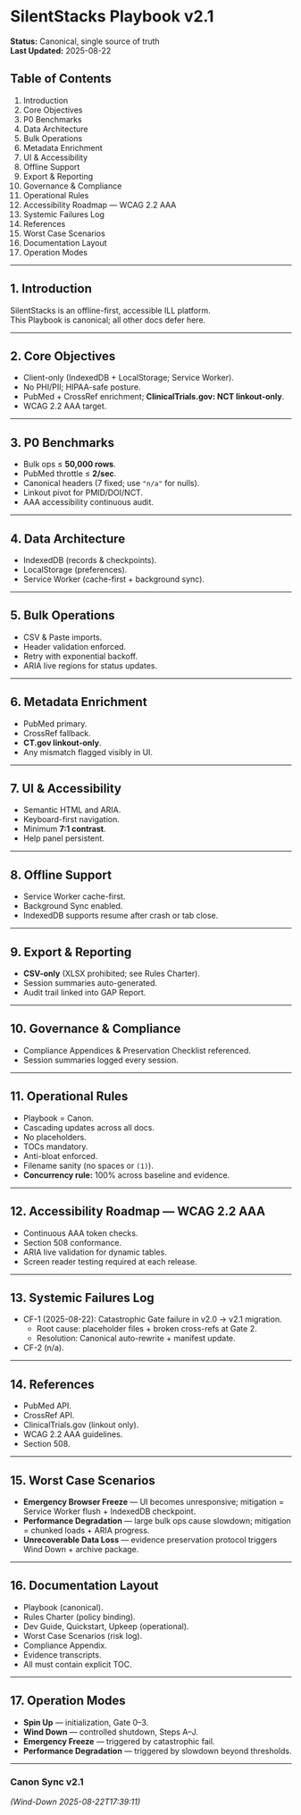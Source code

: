 # SilentStacks Playbook v2.1

**Status:** Canonical, single source of truth  
**Last Updated:** 2025-08-22  

## Table of Contents
1. Introduction  
2. Core Objectives  
3. P0 Benchmarks  
4. Data Architecture  
5. Bulk Operations  
6. Metadata Enrichment  
7. UI & Accessibility  
8. Offline Support  
9. Export & Reporting  
10. Governance & Compliance  
11. Operational Rules  
12. Accessibility Roadmap — WCAG 2.2 AAA  
13. Systemic Failures Log  
14. References  
15. Worst Case Scenarios  
16. Documentation Layout  
17. Operation Modes  

---

## 1. Introduction
SilentStacks is an offline-first, accessible ILL platform.  
This Playbook is canonical; all other docs defer here.

---

## 2. Core Objectives
- Client-only (IndexedDB + LocalStorage; Service Worker).  
- No PHI/PII; HIPAA-safe posture.  
- PubMed + CrossRef enrichment; **ClinicalTrials.gov: NCT linkout-only**.  
- WCAG 2.2 AAA target.  

---

## 3. P0 Benchmarks
- Bulk ops ≤ **50,000 rows**.  
- PubMed throttle ≤ **2/sec**.  
- Canonical headers (7 fixed; use `"n/a"` for nulls).  
- Linkout pivot for PMID/DOI/NCT.  
- AAA accessibility continuous audit.  

---

## 4. Data Architecture
- IndexedDB (records & checkpoints).  
- LocalStorage (preferences).  
- Service Worker (cache-first + background sync).  

---

## 5. Bulk Operations
- CSV & Paste imports.  
- Header validation enforced.  
- Retry with exponential backoff.  
- ARIA live regions for status updates.  

---

## 6. Metadata Enrichment
- PubMed primary.  
- CrossRef fallback.  
- **CT.gov linkout-only**.  
- Any mismatch flagged visibly in UI.  

---

## 7. UI & Accessibility
- Semantic HTML and ARIA.  
- Keyboard-first navigation.  
- Minimum **7:1 contrast**.  
- Help panel persistent.  

---

## 8. Offline Support
- Service Worker cache-first.  
- Background Sync enabled.  
- IndexedDB supports resume after crash or tab close.  

---

## 9. Export & Reporting
- **CSV-only** (XLSX prohibited; see Rules Charter).  
- Session summaries auto-generated.  
- Audit trail linked into GAP Report.  

---

## 10. Governance & Compliance
- Compliance Appendices & Preservation Checklist referenced.  
- Session summaries logged every session.  

---

## 11. Operational Rules
- Playbook = Canon.  
- Cascading updates across all docs.  
- No placeholders.  
- TOCs mandatory.  
- Anti-bloat enforced.  
- Filename sanity (no spaces or `(1)`).  
- **Concurrency rule:** 100% across baseline and evidence.  

---

## 12. Accessibility Roadmap — WCAG 2.2 AAA
- Continuous AAA token checks.  
- Section 508 conformance.  
- ARIA live validation for dynamic tables.  
- Screen reader testing required at each release.  

---

## 13. Systemic Failures Log
- CF-1 (2025-08-22): Catastrophic Gate failure in v2.0 → v2.1 migration.  
  - Root cause: placeholder files + broken cross-refs at Gate 2.  
  - Resolution: Canonical auto-rewrite + manifest update.  
- CF-2 (n/a).  

---

## 14. References
- PubMed API.  
- CrossRef API.  
- ClinicalTrials.gov (linkout only).  
- WCAG 2.2 AAA guidelines.  
- Section 508.  

---

## 15. Worst Case Scenarios
- **Emergency Browser Freeze** — UI becomes unresponsive; mitigation = Service Worker flush + IndexedDB checkpoint.  
- **Performance Degradation** — large bulk ops cause slowdown; mitigation = chunked loads + ARIA progress.  
- **Unrecoverable Data Loss** — evidence preservation protocol triggers Wind Down + archive package.  

---

## 16. Documentation Layout
- Playbook (canonical).  
- Rules Charter (policy binding).  
- Dev Guide, Quickstart, Upkeep (operational).  
- Worst Case Scenarios (risk log).  
- Compliance Appendix.  
- Evidence transcripts.  
- All must contain explicit TOC.  

---

## 17. Operation Modes
- **Spin Up** — initialization, Gate 0–3.  
- **Wind Down** — controlled shutdown, Steps A–J.  
- **Emergency Freeze** — triggered by catastrophic fail.  
- **Performance Degradation** — triggered by slowdown beyond thresholds.  

---

### Canon Sync v2.1  
*(Wind-Down 2025-08-22T17:39:11)*

